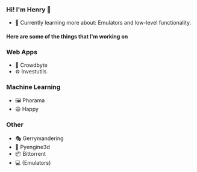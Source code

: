### Hi! I'm Henry 👋

- :seedling: Currently learning more about: Emulators and low-level functionality.

#### Here are some of the things that I'm working on

### Web Apps

- :handshake: Crowdbyte
- :gear: Investutils

### Machine Learning

- :framed_picture: Phorama
- :smiley: Happy

### Other

- :performing_arts: Gerrymandering
- :ice_cube: Pyengine3d
- :package: Bittorrent
- :computer: (Emulators)

